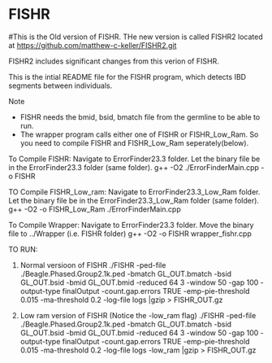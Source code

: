# FISHR
#This is the Old version of FISHR. THe new version is called FISHR2 located at https://github.com/matthew-c-keller/FISHR2.git

FISHR2 includes significant changes from this verion of FISHR.



This is the intial README file for the FISHR program, which detects IBD segments between individuals. 

Note 
- FISHR needs the bmid, bsid, bmatch file from the germline to be able to run. 
- The wrapper program calls either one of FISHR or FISHR_Low_Ram. So you need to compile  FISHR and FISHR_Low_Ram seperately(below).

To Compile FISHR: Navigate to ErrorFinder23.3 folder. Let the binary file be in the ErrorFinder23.3 folder (same folder).
g++ -O2 ./ErrorFinderMain.cpp -o FISHR

TO Compile FISHR_Low_ram: Navigate to ErrorFinder23.3_Low_Ram folder. Let the binary file be in the ErrorFinder23.3_Low_Ram folder (same folder).
g++ -O2 -o FISHR_Low_Ram ./ErrorFinderMain.cpp

To Compile Wrapper: Navigate to ErrorFinder23.3 folder. Move the binary file to  ../Wrapper (i.e. FISHR folder)
g++ -O2 -o FISHR wrapper_fishr.cpp 

TO RUN:
1. Normal versioon of FISHR
./FISHR -ped-file ./Beagle.Phased.Group2.1k.ped  -bmatch GL_OUT.bmatch -bsid GL_OUT.bsid -bmid GL_OUT.bmid  -reduced 64  3 -window 50 -gap 100 -output-type finalOutput -count.gap.errors TRUE  -emp-pie-threshold 0.015  -ma-threshold 0.2  -log-file logs |gzip > FISHR_OUT.gz

2. Low ram version of FISHR (Notice the -low_ram flag)
./FISHR -ped-file ./Beagle.Phased.Group2.1k.ped  -bmatch GL_OUT.bmatch -bsid GL_OUT.bsid -bmid GL_OUT.bmid  -reduced 64  3 -window 50 -gap 100 -output-type finalOutput -count.gap.errors TRUE  -emp-pie-threshold 0.015  -ma-threshold 0.2  -log-file logs -low_ram |gzip > FISHR_OUT.gz

